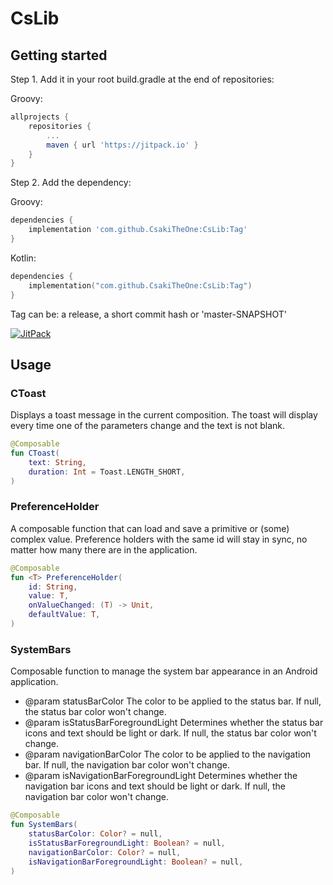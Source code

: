 # CsLib

## Getting started

Step 1. Add it in your root build.gradle at the end of repositories:

Groovy:

```groovy
allprojects {
    repositories {
        ...
        maven { url 'https://jitpack.io' }
    }
}
```

Step 2. Add the dependency:

Groovy:

```groovy
dependencies {
    implementation 'com.github.CsakiTheOne:CsLib:Tag'
}
```

Kotlin:

```kt
dependencies {
    implementation("com.github.CsakiTheOne:CsLib:Tag")
}
```

Tag can be: a release, a short commit hash or 'master-SNAPSHOT'

[![JitPack](https://jitpack.io/v/CsakiTheOne/CsLib.svg)](https://jitpack.io/#CsakiTheOne/CsLib)

## Usage

### CToast

Displays a toast message in the current composition. The toast will display every time one of the parameters change and the text is not blank.

```kt
@Composable
fun CToast(
    text: String,
    duration: Int = Toast.LENGTH_SHORT,
)
```

### PreferenceHolder

A composable function that can load and save a primitive or (some) complex value. Preference holders with the same id will stay in sync, no matter how many there are in the application.

```kt
@Composable
fun <T> PreferenceHolder(
    id: String,
    value: T,
    onValueChanged: (T) -> Unit,
    defaultValue: T,
)
```

### SystemBars

Composable function to manage the system bar appearance in an Android application.

* @param statusBarColor The color to be applied to the status bar. If null, the status bar color won't change.
* @param isStatusBarForegroundLight Determines whether the status bar icons and text should be light or dark. If null, the status bar color won't change.
* @param navigationBarColor The color to be applied to the navigation bar. If null, the navigation bar color won't change.
* @param isNavigationBarForegroundLight Determines whether the navigation bar icons and text should be light or dark. If null, the navigation bar color won't change.

```kt
@Composable
fun SystemBars(
    statusBarColor: Color? = null,
    isStatusBarForegroundLight: Boolean? = null,
    navigationBarColor: Color? = null,
    isNavigationBarForegroundLight: Boolean? = null,
)
```
